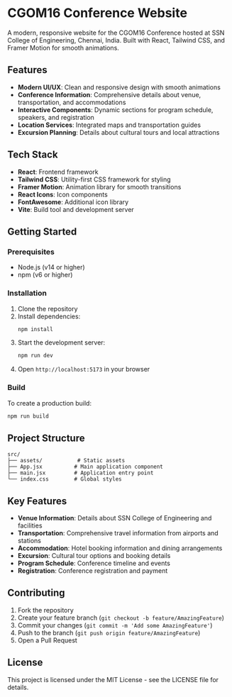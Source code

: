 # CGOM16 Conference Website

A modern, responsive website for the CGOM16 Conference hosted at SSN College of Engineering, Chennai, India. Built with React, Tailwind CSS, and Framer Motion for smooth animations.

## Features

- **Modern UI/UX**: Clean and responsive design with smooth animations
- **Conference Information**: Comprehensive details about venue, transportation, and accommodations
- **Interactive Components**: Dynamic sections for program schedule, speakers, and registration
- **Location Services**: Integrated maps and transportation guides
- **Excursion Planning**: Details about cultural tours and local attractions

## Tech Stack

- **React**: Frontend framework
- **Tailwind CSS**: Utility-first CSS framework for styling
- **Framer Motion**: Animation library for smooth transitions
- **React Icons**: Icon components
- **FontAwesome**: Additional icon library
- **Vite**: Build tool and development server

## Getting Started

### Prerequisites

- Node.js (v14 or higher)
- npm (v6 or higher)

### Installation

1. Clone the repository
2. Install dependencies:
   ```bash
   npm install
   ```
3. Start the development server:
   ```bash
   npm run dev
   ```
4. Open `http://localhost:5173` in your browser

### Build

To create a production build:
```bash
npm run build
```

## Project Structure

```
src/
├── assets/           # Static assets
├── App.jsx          # Main application component
├── main.jsx         # Application entry point
└── index.css        # Global styles
```

## Key Features

- **Venue Information**: Details about SSN College of Engineering and facilities
- **Transportation**: Comprehensive travel information from airports and stations
- **Accommodation**: Hotel booking information and dining arrangements
- **Excursion**: Cultural tour options and booking details
- **Program Schedule**: Conference timeline and events
- **Registration**: Conference registration and payment

## Contributing

1. Fork the repository
2. Create your feature branch (`git checkout -b feature/AmazingFeature`)
3. Commit your changes (`git commit -m 'Add some AmazingFeature'`)
4. Push to the branch (`git push origin feature/AmazingFeature`)
5. Open a Pull Request

## License

This project is licensed under the MIT License - see the LICENSE file for details.
